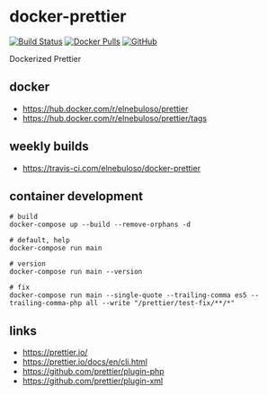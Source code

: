 # docker-prettier

[![Build Status](https://travis-ci.com/elnebuloso/docker-prettier.svg?branch=master)](https://travis-ci.com/elnebuloso/docker-prettier)
[![Docker Pulls](https://img.shields.io/docker/pulls/elnebuloso/prettier.svg)](https://hub.docker.com/r/elnebuloso/prettier)
[![GitHub](https://img.shields.io/github/license/elnebuloso/docker-ansible.svg)](https://github.com/elnebuloso/docker-prettier)

Dockerized Prettier

## docker

- https://hub.docker.com/r/elnebuloso/prettier
- https://hub.docker.com/r/elnebuloso/prettier/tags

## weekly builds

- https://travis-ci.com/elnebuloso/docker-prettier

## container development

```
# build
docker-compose up --build --remove-orphans -d

# default, help
docker-compose run main

# version
docker-compose run main --version

# fix
docker-compose run main --single-quote --trailing-comma es5 --trailing-comma-php all --write "/prettier/test-fix/**/*"
```

## links

- https://prettier.io/
- https://prettier.io/docs/en/cli.html
- https://github.com/prettier/plugin-php
- https://github.com/prettier/plugin-xml